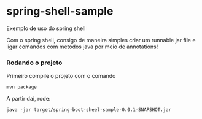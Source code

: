 # spring-shell-sample
Exemplo de uso do spring shell

Com o spring shell, consigo de maneira simples criar um runnable jar file e ligar comandos com metodos java por meio de annotations!


### Rodando o projeto

Primeiro compile o projeto com o comando

```
mvn package
```

A partir daí, rode:

```
java -jar target/spring-boot-sheel-sample-0.0.1-SNAPSHOT.jar
```

